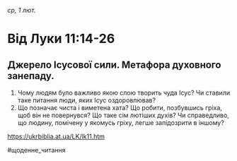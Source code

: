 
_ср, 1 лют._

# Від Луки 11:14-26

## Джерело Ісусової сили. Метафора духовного занепаду.
1. Чому людям було важливо якою слою творить чуда Ісус? Чи ставили таке питання люди, яких Ісус оздоровлював?
2. Що позначає чиста і виметена хата? Що робити, позбувшись гріха, щоб він не повернувся? Що таке сім лютіших духів? Чи справедливо, що людину, помічену у якомусь гріху, легше запідозрити в іншому?

https://ukrbiblia.at.ua/LK/lk11.htm

#щоденне_читання
